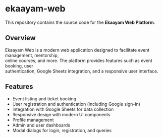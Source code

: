# ekaayam-web                                                                                    
                                                                                                 
This repository contains the source code for the **Ekaayam Web Platform**.                       
                                                                                                 
## Overview                                                                                      
                                                                                                 
Ekaayam Web is a modern web application designed to facilitate event management, mentorship,     
online courses, and more. The platform provides features such as event booking, user             
authentication, Google Sheets integration, and a responsive user interface.                      
                                                                                                 
## Features                                                                                      
                                                                                                 
- Event listing and ticket booking                                                               
- User registration and authentication (including Google sign-in)                                
- Integration with Google Sheets for data collection                                             
- Responsive design with modern UI components                                                    
- Profile management                                                                             
- Admin and user dashboards                                                                      
- Modal dialogs for login, registration, and queries   

